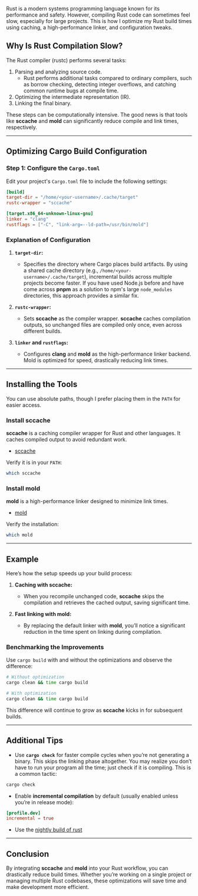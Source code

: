 Rust is a modern systems programming language known for its performance and safety. However, compiling Rust code can sometimes feel slow, especially for large projects. This is how I optimize my Rust build times using caching, a high-performance linker, and configuration tweaks.

## Why Is Rust Compilation Slow?

The Rust compiler (rustc) performs several tasks:

1. Parsing and analyzing source code.
   - Rust performs additional tasks compared to ordinary compilers, such as borrow checking, detecting integer overflows, and catching common runtime bugs at compile time.
2. Optimizing the intermediate representation (IR).
3. Linking the final binary.

These steps can be computationally intensive. The good news is that tools like **sccache** and **mold** can significantly reduce compile and link times, respectively.

---

## Optimizing Cargo Build Configuration

### Step 1: Configure the `Cargo.toml`

Edit your project's `Cargo.toml` file to include the following settings:

```toml
[build]
target-dir = "/home/<your-username>/.cache/target"
rustc-wrapper = "sccache"

[target.x86_64-unknown-linux-gnu]
linker = "clang"
rustflags = ["-C", "link-arg=--ld-path=/usr/bin/mold"]
```

### Explanation of Configuration

1. **`target-dir`:**
   - Specifies the directory where Cargo places build artifacts. By using a shared cache directory (e.g., `/home/<your-username>/.cache/target`), incremental builds across multiple projects become faster. If you have used Node.js before and have come across **pnpm** as a solution to npm's large `node_modules` directories, this approach provides a similar fix.

2. **`rustc-wrapper`:**
   - Sets **sccache** as the compiler wrapper. **sccache** caches compilation outputs, so unchanged files are compiled only once, even across different builds.

3. **`linker` and `rustflags`:**
   - Configures **clang** and **mold** as the high-performance linker backend. Mold is optimized for speed, drastically reducing link times.

---

## Installing the Tools

You can use absolute paths, though I prefer placing them in the `PATH` for easier access.

### Install sccache

**sccache** is a caching compiler wrapper for Rust and other languages. It caches compiled output to avoid redundant work.

- [sccache](https://github.com/mozilla/sccache)

Verify it is in your `PATH`:

```bash
which sccache
```

### Install mold

**mold** is a high-performance linker designed to minimize link times.

- [mold](https://github.com/rui314/mold)

Verify the installation:

```bash
which mold
```

---

## Example

Here’s how the setup speeds up your build process:

1. **Caching with sccache:**
   - When you recompile unchanged code, **sccache** skips the compilation and retrieves the cached output, saving significant time.

2. **Fast linking with mold:**
   - By replacing the default linker with **mold**, you’ll notice a significant reduction in the time spent on linking during compilation.

### Benchmarking the Improvements

Use `cargo build` with and without the optimizations and observe the difference:

```bash
# Without optimization
cargo clean && time cargo build

# With optimization
cargo clean && time cargo build
```

This difference will continue to grow as **sccache** kicks in for subsequent builds.

---

## Additional Tips

- Use **`cargo check`** for faster compile cycles when you’re not generating a binary. This skips the linking phase altogether. You may realize you don’t have to run your program all the time; just check if it is compiling. This is a common tactic:

```bash
cargo check
```

- Enable **incremental compilation** by default (usually enabled unless you’re in release mode):

```toml
[profile.dev]
incremental = true
```
- Use the [nightly build of rust](https://rust-lang.github.io/rustup/concepts/channels.html#working-with-nightly-rust)

---

## Conclusion

By integrating **sccache** and **mold** into your Rust workflow, you can drastically reduce build times. Whether you’re working on a single project or managing multiple Rust codebases, these optimizations will save time and make development more efficient.



